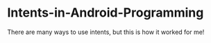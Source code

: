 # Intents-in-Android-Programming
There are many ways to use intents, but this is how it worked for me!
